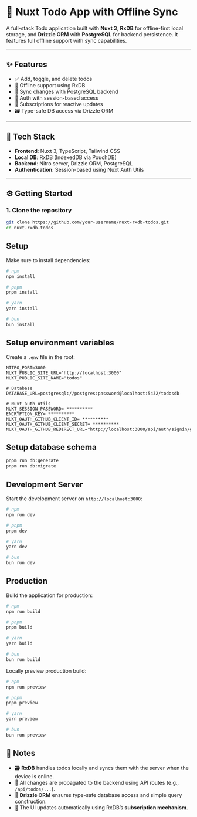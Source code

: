 # 📝 Nuxt Todo App with Offline Sync

A full-stack Todo application built with **Nuxt 3**, **RxDB** for offline-first local storage, and **Drizzle ORM** with **PostgreSQL** for backend persistence. It features full offline support with sync capabilities.

---

## ✨ Features

- ✅ Add, toggle, and delete todos
- 📶 Offline support using RxDB
- 🔄 Sync changes with PostgreSQL backend
- 🔐 Auth with session-based access
- 🧠 Subscriptions for reactive updates
- 🗃️ Type-safe DB access via Drizzle ORM

---

## 🧱 Tech Stack

- **Frontend**: Nuxt 3, TypeScript, Tailwind CSS
- **Local DB**: RxDB (IndexedDB via PouchDB)
- **Backend**: Nitro server, Drizzle ORM, PostgreSQL
- **Authentication**: Session-based using Nuxt Auth Utils

---

## ⚙️ Getting Started

### 1. Clone the repository

```bash
git clone https://github.com/your-username/nuxt-rxdb-todos.git
cd nuxt-rxdb-todos
```

## Setup

Make sure to install dependencies:

```bash
# npm
npm install

# pnpm
pnpm install

# yarn
yarn install

# bun
bun install
```

## Setup environment variables

Create a `.env` file in the root:

```.env
NITRO_PORT=3000
NUXT_PUBLIC_SITE_URL="http://localhost:3000"
NUXT_PUBLIC_SITE_NAME="todos"

# Database
DATABASE_URL=postgresql://postgres:password@localhost:5432/todosdb

# Nuxt auth utils
NUXT_SESSION_PASSWORD= **********
ENCRYPTION_KEY= **********
NUXT_OAUTH_GITHUB_CLIENT_ID= **********
NUXT_OAUTH_GITHUB_CLIENT_SECRET= **********
NUXT_OAUTH_GITHUB_REDIRECT_URL="http://localhost:3000/api/auth/signin/github"
```

## Setup database schema

```bash
pnpm run db:generate
pnpm run db:migrate
```

## Development Server

Start the development server on `http://localhost:3000`:

```bash
# npm
npm run dev

# pnpm
pnpm dev

# yarn
yarn dev

# bun
bun run dev
```

## Production

Build the application for production:

```bash
# npm
npm run build

# pnpm
pnpm build

# yarn
yarn build

# bun
bun run build
```

Locally preview production build:

```bash
# npm
npm run preview

# pnpm
pnpm preview

# yarn
yarn preview

# bun
bun run preview
```

## 🧪 Notes

- 🗃️ **RxDB** handles todos locally and syncs them with the server when the device is online.
- 🔁 All changes are propagated to the backend using API routes (e.g., `/api/todos/...`).
- 🧠 **Drizzle ORM** ensures type-safe database access and simple query construction.
- 🔔 The UI updates automatically using RxDB’s **subscription mechanism**.
